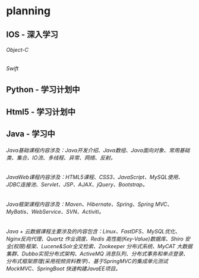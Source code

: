 # planning

## IOS - 深入学习

###### Object-C

###### Swift


## Python - 学习计划中


## Html5 - 学习计划中


## Java - 学习中

###### Java基础课程内容涉及：Java开发介绍、Java数组、Java面向对象、常用基础类、集合、IO流、多线程、异常、网络、反射。


###### JavaWeb课程内容涉及：HTML5课程、CSS3、JavaScript、MySQL使用、JDBC连接池、Servlet、JSP、AJAX、jQuery、Bootstrap。

###### Java框架课程内容涉及：Maven、Hibernate、Spring、Spring MVC、MyBatis、WebService、SVN、Activiti。

###### Java + 云数据课程主要涉及的内容包含：Linux、FastDFS、MySQL优化、Nginx反向代理、Quartz 作业调度、Redis 高性能(Key-Value)数据库、Shiro 安全(权限)框架、Lucene&Solr全文检索、Zookeeper 分布式系统、MyCAT 大数据集群、Dubbo实现分布式架构、ActiveMQ 消息队列、分布式事务和单点登录、分布式框架原理(采用视频资料教学)、基于SpringMVC的集成单元测试MockMVC、SpringBoot 快速构建JavaEE项目。

